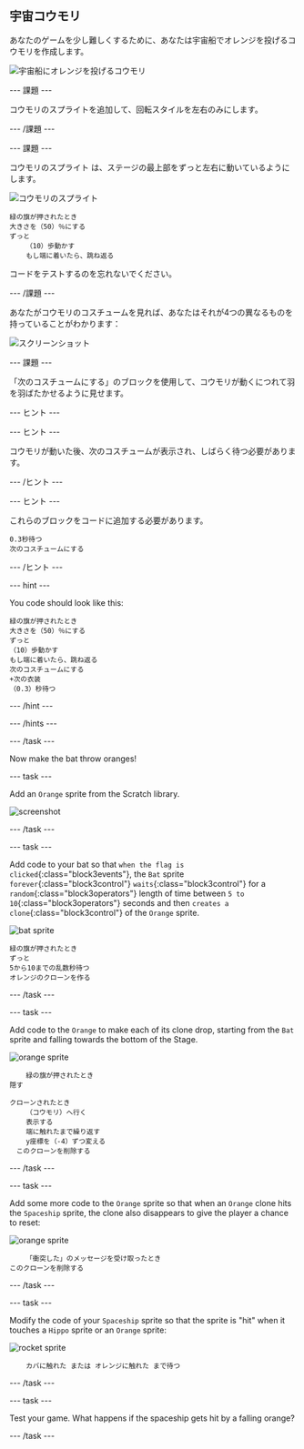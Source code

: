 ## 宇宙コウモリ

あなたのゲームを少し難しくするために、あなたは宇宙船でオレンジを投げるコウモリを作成します。

![宇宙船にオレンジを投げるコウモリ](images/bat-oranges.png)

\--- 課題 \---

コウモリのスプライトを追加して、回転スタイルを左右のみにします。

\--- /課題 \---

\--- 課題 \---

コウモリのスプライト は、ステージの最上部をずっと左右に動いているようにします。

![コウモリのスプライト](images/bat-sprite.png)

```blocks3
緑の旗が押されたとき
大きさを（50）％にする
ずっと
    （10）歩動かす
    もし端に着いたら、跳ね返る
```

コードをテストするのを忘れないでください。

\--- /課題 \---

あなたがコウモリのコスチュームを見れば、あなたはそれが4つの異なるものを持っていることがわかります：

![スクリーンショット](images/invaders-bat-costume.png)

\--- 課題 \---

「次のコスチュームにする」のブロックを使用して、コウモリが動くにつれて羽を羽ばたかせるように見せます。

\--- ヒント \---

\--- ヒント \---

コウモリが動いた後、次のコスチュームが表示され、しばらく待つ必要があります。

\--- /ヒント \---

\--- ヒント \---

これらのブロックをコードに追加する必要があります。

```blocks3
0.3秒待つ
次のコスチュームにする

```

\--- /ヒント \---

\--- hint \---

You code should look like this:

```blocks3
緑の旗が押されたとき
大きさを（50）％にする
ずっと
（10）歩動かす
もし端に着いたら、跳ね返る
次のコスチュームにする
+次の衣装
（0.3）秒待つ
```

\--- /hint \---

\--- /hints \---

\--- /task \---

Now make the bat throw oranges!

\--- task \---

Add an `Orange` sprite from the Scratch library.

![screenshot](images/invaders-orange.png)

\--- /task \---

\--- task \---

Add code to your bat so that `when the flag is clicked`{:class="block3events"}, the `Bat` sprite `forever`{:class="block3control"} `waits`{:class="block3control"} for a `random`{:class="block3operators"} length of time between `5 to 10`{:class="block3operators"} seconds and then `creates a clone`{:class="block3control"} of the `Orange` sprite.

![bat sprite](images/bat-sprite.png)

```blocks3
緑の旗が押されたとき
ずっと
5から10までの乱数秒待つ
オレンジのクローンを作る
```

\--- /task \---

\--- task \---

Add code to the `Orange` to make each of its clone drop, starting from the `Bat` sprite and falling towards the bottom of the Stage.

![orange sprite](images/orange-sprite.png)

```blocks3
    緑の旗が押されたとき
隠す

クローンされたとき
    （コウモリ）へ行く
    表示する
    端に触れたまで繰り返す
    y座標を（-4）ずつ変える
　このクローンを削除する
```

\--- /task \---

\--- task \---

Add some more code to the `Orange` sprite so that when an `Orange` clone hits the `Spaceship` sprite, the clone also disappears to give the player a chance to reset:

![orange sprite](images/orange-sprite.png)

```blocks3
    「衝突した」のメッセージを受け取ったとき
このクローンを削除する
```

\--- /task \---

\--- task \---

Modify the code of your `Spaceship` sprite so that the sprite is "hit" when it touches a `Hippo` sprite or an `Orange` sprite:

![rocket sprite](images/rocket-sprite.png)

```blocks3
    カバに触れた または オレンジに触れた まで待つ
```

\--- /task \---

\--- task \---

Test your game. What happens if the spaceship gets hit by a falling orange?

\--- /task \---